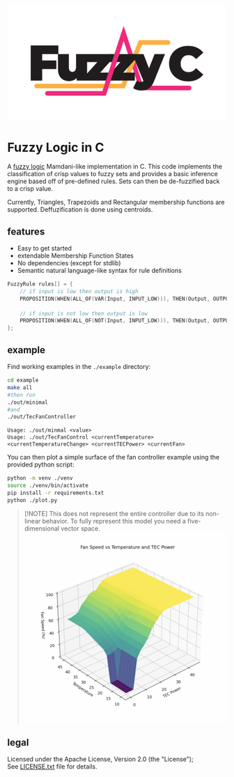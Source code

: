 <p align="center">
    <picture>
        <source media="(prefers-color-scheme: dark)" srcset="./assets/SVG/Dark-Logo.svg">
        <source media="(prefers-color-scheme: light)" srcset="./assets/SVG/Bright-Logo.svg">
        <img alt="Fuzzy C Logoo" width="500" src="./assets/SVG/Bright-Logo.svg">
    </picture>
</p>

# Fuzzy Logic in C

A [fuzzy logic](https://en.wikipedia.org/wiki/Fuzzy_logic) Mamdani-like implementation in C.
This code implements the classification of crisp values to fuzzy sets and provides a basic inference engine based off of pre-defined rules.
Sets can then be de-fuzzified back to a crisp value.

Currently, Triangles, Trapezoids and Rectangular membership functions are supported.
Deffuzification is done using centroids.

## features

- Easy to get started
- extendable Membership Function States
- No dependencies (except for stdlib)
- Semantic natural language-like syntax for rule definitions

```C
FuzzyRule rules[] = {
    // if input is low then output is high
    PROPOSITION(WHEN(ALL_OF(VAR(Input, INPUT_LOW))), THEN(Output, OUTPUT_HIGH)),

    // if input is not low then output is low
    PROPOSITION(WHEN(ALL_OF(NOT(Input, INPUT_LOW))), THEN(Output, OUTPUT_LOW)),
};
```

## example

Find working examples in the `./example` directory:
```bash
cd example
make all
#then run
./out/minimal
#and
./out/TecFanController
```
```
Usage: ./out/minmal <value>
Usage: ./out/TecFanControl <currentTemperature> <currentTemperatureChange> <currentTECPower> <currentFan>
```
You can then plot a simple surface of the fan controller example using the provided python script:
```bash
python -m venv ./venv
source ./venv/bin/activate
pip install -r requirements.txt
python ./plot.py
```
> [!NOTE] This does not represent the entire controller due to its non-linear behavior. To fully represent this model you need a five-dimensional vector space.
![./assets/controller-figure.png](./assets/controller-figure.png)

## legal

Licensed under the Apache License, Version 2.0 (the "License"); <br>
See [LICENSE.txt](LICENSE.txt) file for details.
